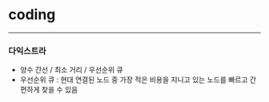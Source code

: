 # coding
---

### 다익스트라
- 양수 간선 / 최소 거리 / 우선순위 큐
- 우선순위 큐 : 현대 연결된 노드 중 가장 적은 비용을 지니고 있는 노드를 빠르고 간편하게 찾을 수 있음
